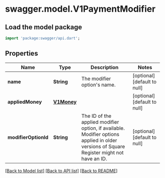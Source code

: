 # swagger.model.V1PaymentModifier

## Load the model package
```dart
import 'package:swagger/api.dart';
```

## Properties
Name | Type | Description | Notes
------------ | ------------- | ------------- | -------------
**name** | **String** | The modifier option&#x27;s name. | [optional] [default to null]
**appliedMoney** | [**V1Money**](V1Money.md) |  | [optional] [default to null]
**modifierOptionId** | **String** | The ID of the applied modifier option, if available. Modifier options applied in older versions of Square Register might not have an ID. | [optional] [default to null]

[[Back to Model list]](../README.md#documentation-for-models) [[Back to API list]](../README.md#documentation-for-api-endpoints) [[Back to README]](../README.md)

